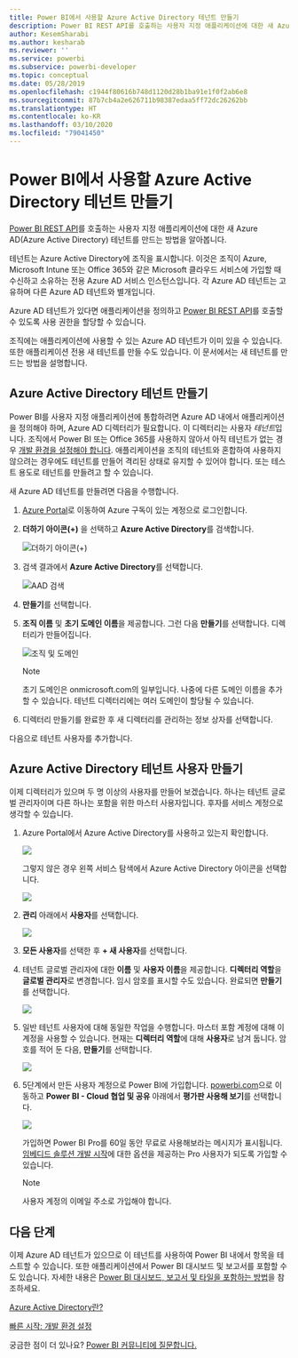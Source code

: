 ```yaml
---
title: Power BI에서 사용할 Azure Active Directory 테넌트 만들기
description: Power BI REST API를 호출하는 사용자 지정 애플리케이션에 대한 새 Azure AD(Azure Active Directory) 테넌트를 만드는 방법을 알아봅니다.
author: KesemSharabi
ms.author: kesharab
ms.reviewer: ''
ms.service: powerbi
ms.subservice: powerbi-developer
ms.topic: conceptual
ms.date: 05/28/2019
ms.openlocfilehash: c1944f80616b748d1120d28b1ba91e1f0f2ab6e8
ms.sourcegitcommit: 87b7cb4a2e626711b98387edaa5ff72dc26262bb
ms.translationtype: HT
ms.contentlocale: ko-KR
ms.lasthandoff: 03/10/2020
ms.locfileid: "79041450"
---
```

# <a name="create-an-azure-active-directory-tenant-to-use-with-power-bi"></a>Power BI에서 사용할 Azure Active Directory 테넌트 만들기

[Power BI REST API](automation/rest-api-reference.md)를 호출하는 사용자 지정 애플리케이션에 대한 새 Azure AD(Azure Active Directory) 테넌트를 만드는 방법을 알아봅니다.

테넌트는 Azure Active Directory에 조직을 표시합니다. 이것은 조직이 Azure, Microsoft Intune 또는 Office 365와 같은 Microsoft 클라우드 서비스에 가입할 때 수신하고 소유하는 전용 Azure AD 서비스 인스턴스입니다. 각 Azure AD 테넌트는 고유하며 다른 Azure AD 테넌트와 별개입니다.

Azure AD 테넌트가 있다면 애플리케이션을 정의하고 [Power BI REST API](automation/rest-api-reference.md)를 호출할 수 있도록 사용 권한을 할당할 수 있습니다.

조직에는 애플리케이션에 사용할 수 있는 Azure AD 테넌트가 이미 있을 수 있습니다. 또한 애플리케이션 전용 새 테넌트를 만들 수도 있습니다. 이 문서에서는 새 테넌트를 만드는 방법을 설명합니다.

## <a name="create-an-azure-active-directory-tenant"></a>Azure Active Directory 테넌트 만들기

Power BI를 사용자 지정 애플리케이션에 통합하려면 Azure AD 내에서 애플리케이션을 정의해야 하며, Azure AD 디렉터리가 필요합니다. 이 디렉터리는 사용자 *테넌트*입니다. 조직에서 Power BI 또는 Office 365를 사용하지 않아서 아직 테넌트가 없는 경우 [개발 환경을 설정해야 합니다](https://docs.microsoft.com/azure/active-directory/develop/active-directory-howto-tenant). 애플리케이션을 조직의 테넌트와 혼합하여 사용하지 않으려는 경우에도 테넌트를 만들어 격리된 상태로 유지할 수 있어야 합니다. 또는 테스트 용도로 테넌트를 만들려고 할 수 있습니다.

새 Azure AD 테넌트를 만들려면 다음을 수행합니다.

1. [Azure Portal](https://portal.azure.com)로 이동하여 Azure 구독이 있는 계정으로 로그인합니다.

2. **더하기 아이콘(+)** 을 선택하고 **Azure Active Directory**를 검색합니다.

    ![더하기 아이콘(+)](media/create-an-azure-active-directory-tenant/new-directory.png)

3. 검색 결과에서 **Azure Active Directory**를 선택합니다.

    ![AAD 검색](media/create-an-azure-active-directory-tenant/new-directory2.png)

4. **만들기**를 선택합니다.

5. **조직 이름** 및 **초기 도메인 이름**을 제공합니다. 그런 다음 **만들기**를 선택합니다. 디렉터리가 만들어집니다.

    ![조직 및 도메인](media/create-an-azure-active-directory-tenant/organization-and-domain.png)

   > [!NOTE]
   > 초기 도메인은 onmicrosoft.com의 일부입니다. 나중에 다른 도메인 이름을 추가할 수 있습니다. 테넌트 디렉터리에는 여러 도메인이 할당될 수 있습니다.

6. 디렉터리 만들기를 완료한 후 새 디렉터리를 관리하는 정보 상자를 선택합니다.

다음으로 테넌트 사용자를 추가합니다.

## <a name="create-azure-active-directory-tenant-users"></a>Azure Active Directory 테넌트 사용자 만들기

이제 디렉터리가 있으며 두 명 이상의 사용자를 만들어 보겠습니다. 하나는 테넌트 글로벌 관리자이며 다른 하나는 포함을 위한 마스터 사용자입니다. 후자를 서비스 계정으로 생각할 수 있습니다.

1. Azure Portal에서 Azure Active Directory를 사용하고 있는지 확인합니다.

    ![](media/create-an-azure-active-directory-tenant/aad-flyout.png)

    그렇지 않은 경우 왼쪽 서비스 탐색에서 Azure Active Directory 아이콘을 선택합니다.

    ![](media/create-an-azure-active-directory-tenant/aad-service.png)

2. **관리** 아래에서 **사용자**를 선택합니다.

    ![](media/create-an-azure-active-directory-tenant/users-and-groups.png)

3. **모든 사용자**를 선택한 후 **+ 새 사용자**를 선택합니다.

4. 테넌트 글로벌 관리자에 대한 **이름** 및 **사용자 이름**을 제공합니다. **디렉터리 역할**을 **글로벌 관리자**로 변경합니다. 임시 암호를 표시할 수도 있습니다. 완료되면 **만들기**를 선택합니다.

    ![](media/create-an-azure-active-directory-tenant/global-admin.png)

5. 일반 테넌트 사용자에 대해 동일한 작업을 수행합니다. 마스터 포함 계정에 대해 이 계정을 사용할 수 있습니다. 현재는 **디렉터리 역할**에 대해 **사용자**로 남겨 둡니다. 암호를 적어 둔 다음, **만들기**를 선택합니다.

    ![](media/create-an-azure-active-directory-tenant/pbiembed-user.png)

6. 5단계에서 만든 사용자 계정으로 Power BI에 가입합니다. [powerbi.com](https://powerbi.microsoft.com/get-started/)으로 이동하고 **Power BI - Cloud 협업 및 공유** 아래에서 **평가판 사용해 보기**를 선택합니다.

    ![](media/create-an-azure-active-directory-tenant/try-powerbi-free.png)

    가입하면 Power BI Pro를 60일 동안 무료로 사용해보라는 메시지가 표시됩니다. [임베디드 솔루션 개발 시작](embedding-content.md)에 대한 옵션을 제공하는 Pro 사용자가 되도록 가입할 수 있습니다.

   > [!NOTE]
   > 사용자 계정의 이메일 주소로 가입해야 합니다.

## <a name="next-steps"></a>다음 단계

이제 Azure AD 테넌트가 있으므로 이 테넌트를 사용하여 Power BI 내에서 항목을 테스트할 수 있습니다. 또한 애플리케이션에서 Power BI 대시보드 및 보고서를 포함할 수도 있습니다. 자세한 내용은 [Power BI 대시보드, 보고서 및 타일을 포함하는 방법](embedding-content.md)을 참조하세요.

[Azure Active Directory란?](https://docs.microsoft.com/azure/active-directory/active-directory-whatis) 
 
[빠른 시작: 개발 환경 설정](https://docs.microsoft.com/azure/active-directory/develop/active-directory-howto-tenant)  

궁금한 점이 더 있나요? [Power BI 커뮤니티에 질문합니다.](https://community.powerbi.com/)
